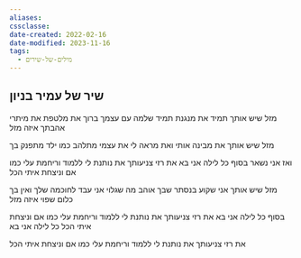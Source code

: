 ```yaml
---
aliases: 
cssclasse: 
date-created: 2022-02-16
date-modified: 2023-11-16
tags:
  - מילים-של-שירים
---
```


שיר של עמיר בניון
----------------

מזל שיש אותך
תמיד את מנגנת תמיד שלמה עם עצמך
ברוך את מלטפת את מיתרי אהבתך
איזה מזל

מזל שיש אותך
את מבינה אותי ואת מראה לי את עצמי
מתלהב כמו ילד מתפנק בך

ואז אני נשאר
בסוף כל לילה אני בא
את רזי צניעותך את נותנת לי ללמוד
וריחמת עלי כמו אם
וניצחת איתי הכל

מזל שיש אותך
אני שקוע בנסתר שבך אוהב מה שגלוי
אני עבד לחוכמה שלך ואין בך כלום שפוי
איזה מזל

בסוף כל לילה אני בא
את רזי צניעותך את נותנת לי ללמוד
וריחמת עלי כמו אם
וניצחת איתי הכל
כל לילה אני בא

את רזי צניעותך את נותנת לי ללמוד
וריחמת עלי כמו אם
וניצחת איתי הכל
